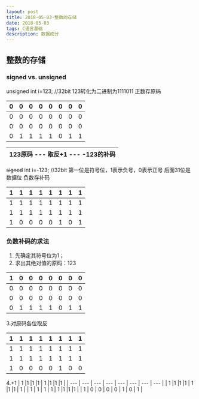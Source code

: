 ```yaml
---
layout: post
title: 2018-05-03-整数的存储
date: 2018-05-03
tags: C语言基础
description: 数据成分
---
```



## 整数的存储

### signed vs. unsigned

unsigned int i=123;     //32bit
123转化为二进制为1111011
正数存原码

|  0   | 0    |0     |0     |0     |0     |0     |0     |
| --- | --- | --- | --- | --- | --- | --- | --- |
|     0| 0    |   0  |0     |   0  | 0    |  0   | 0    |
|     0|   0  | 0    |  0   | 0    |    0 |0     |   0  |
|   0  |     1|     1|     1|     1|     0|     1|  1   |


|  **123原码   ---   取反+1  ---   -123的补码**   |
| --- |

~~signed~~ int i=-123;      //32bit
第一位是符号位，1表示负号，0表示正号
后面31位是数据位
负数存补码


|   1  |1     |1     |1     | 1    |1     |1     |1     |
| --- | --- | --- | --- | --- | --- | --- | --- |
|   1  |1     |1     |1     | 1    |1     |1     | 1    |
|  1   |   1  | 1    | 1    | 1    |1     |1     |1     |
|   1  |    0 |  0   |   0  | 0    |  1   |   0  |   1 |


### 负数补码的求法

 1. 先确定其符号位为1；
 2. 求出其绝对值的原码：123
 
|  1   | 0    |0     |0     |0     |0     |0     |0     |
| --- | --- | --- | --- | --- | --- | --- | --- |
|     0| 0    |   0  |0     |   0  | 0    |  0   | 0    |
|     0|   0  | 0    |  0   | 0    |    0 |0     |   0  |
|   0  |     1|     1|     1|     1|     0|     1|  1   |

 3.对原码各位取反
 
 |   1  |1     |1     |1     | 1    |1     |1     |1     |
| --- | --- | --- | --- | --- | --- | --- | --- |
|   1  |1     |1     |1     | 1    |1     |1     | 1    |
|  1   |   1  | 1    | 1    | 1    |1     |1     |1     |
|   1  |    0 |  0   |   0  | 0    |  1   |   0  |   0  |

4.+1
|   1  |1     |1     |1     | 1    |1     |1     |1     |
| --- | --- | --- | --- | --- | --- | --- | --- |
|   1  |1     |1     |1     | 1    |1     |1     | 1    |
|  1   |   1  | 1    | 1    | 1    |1     |1     |1     |
|   1  |    0 |  0   |   0  | 0    |  1   |   0  |   1  |
 